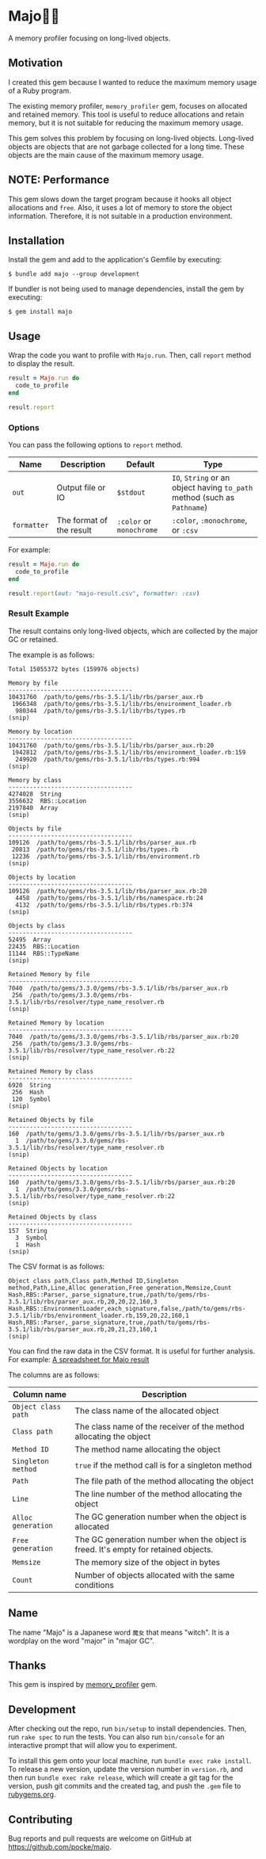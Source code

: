 # Majo🧙‍♀️

A memory profiler focusing on long-lived objects.

## Motivation

I created this gem because I wanted to reduce the maximum memory usage of a Ruby program.

The existing memory profiler, `memory_profiler` gem, focuses on allocated and retained memory. This tool is useful to reduce allocations and retain memory, but it is not suitable for reducing the maximum memory usage.

This gem solves this problem by focusing on long-lived objects. Long-lived objects are objects that are not garbage collected for a long time. These objects are the main cause of the maximum memory usage.

## NOTE: Performance

This gem slows down the target program because it hooks all object allocations and `free`. Also, it uses a lot of memory to store the object information. Therefore, it is not suitable in a production environment.

## Installation

Install the gem and add to the application's Gemfile by executing:

    $ bundle add majo --group development

If bundler is not being used to manage dependencies, install the gem by executing:

    $ gem install majo

## Usage

Wrap the code you want to profile with `Majo.run`.
Then, call `report` method to display the result.

```ruby
result = Majo.run do
  code_to_profile
end

result.report
```

### Options

You can pass the following options to `report` method.

| Name        | Description              | Default                  | Type                                                                     |
| ----------- | ------------------------ | ------------------------ | ------------------------------------------------------------------------ |
| `out`       | Output file or IO        | `$stdout`                | `IO`, `String` or an object having `to_path` method (such as `Pathname`) |
| `formatter` | The format of the result | `:color` or `monochrome` | `:color`, `:monochrome`, or `:csv`                                       |

For example:

```ruby
result = Majo.run do
  code_to_profile
end

result.report(out: "majo-result.csv", formatter: :csv)
```

### Result Example

The result contains only long-lived objects, which are collected by the major GC or retained.

The example is as follows:

```
Total 15055372 bytes (159976 objects)

Memory by file
-----------------------------------
10431760  /path/to/gems/rbs-3.5.1/lib/rbs/parser_aux.rb
 1966348  /path/to/gems/rbs-3.5.1/lib/rbs/environment_loader.rb
  980344  /path/to/gems/rbs-3.5.1/lib/rbs/types.rb
(snip)

Memory by location
-----------------------------------
10431760  /path/to/gems/rbs-3.5.1/lib/rbs/parser_aux.rb:20
 1942812  /path/to/gems/rbs-3.5.1/lib/rbs/environment_loader.rb:159
  249920  /path/to/gems/rbs-3.5.1/lib/rbs/types.rb:994
(snip)

Memory by class
-----------------------------------
4274028  String
3556632  RBS::Location
2197840  Array
(snip)

Objects by file
-----------------------------------
109126  /path/to/gems/rbs-3.5.1/lib/rbs/parser_aux.rb
 20813  /path/to/gems/rbs-3.5.1/lib/rbs/types.rb
 12236  /path/to/gems/rbs-3.5.1/lib/rbs/environment.rb
(snip)

Objects by location
-----------------------------------
109126  /path/to/gems/rbs-3.5.1/lib/rbs/parser_aux.rb:20
  4458  /path/to/gems/rbs-3.5.1/lib/rbs/namespace.rb:24
  4132  /path/to/gems/rbs-3.5.1/lib/rbs/types.rb:374
(snip)

Objects by class
-----------------------------------
52495  Array
22435  RBS::Location
11144  RBS::TypeName
(snip)

Retained Memory by file
-----------------------------------
7040  /path/to/gems/3.3.0/gems/rbs-3.5.1/lib/rbs/parser_aux.rb
 256  /path/to/gems/3.3.0/gems/rbs-3.5.1/lib/rbs/resolver/type_name_resolver.rb
(snip)

Retained Memory by location
-----------------------------------
7040  /path/to/gems/3.3.0/gems/rbs-3.5.1/lib/rbs/parser_aux.rb:20
 256  /path/to/gems/3.3.0/gems/rbs-3.5.1/lib/rbs/resolver/type_name_resolver.rb:22
(snip)

Retained Memory by class
-----------------------------------
6920  String
 256  Hash
 120  Symbol
(snip)

Retained Objects by file
-----------------------------------
160  /path/to/gems/3.3.0/gems/rbs-3.5.1/lib/rbs/parser_aux.rb
  1  /path/to/gems/3.3.0/gems/rbs-3.5.1/lib/rbs/resolver/type_name_resolver.rb
(snip)

Retained Objects by location
-----------------------------------
160  /path/to/gems/3.3.0/gems/rbs-3.5.1/lib/rbs/parser_aux.rb:20
  1  /path/to/gems/3.3.0/gems/rbs-3.5.1/lib/rbs/resolver/type_name_resolver.rb:22
(snip)

Retained Objects by class
-----------------------------------
157  String
  3  Symbol
  1  Hash
(snip)
```

The CSV format is as follows:

```csv
Object class path,Class path,Method ID,Singleton method,Path,Line,Alloc generation,Free generation,Memsize,Count
Hash,RBS::Parser,_parse_signature,true,/path/to/gems/rbs-3.5.1/lib/rbs/parser_aux.rb,20,20,22,160,3
Hash,RBS::EnvironmentLoader,each_signature,false,/path/to/gems/rbs-3.5.1/lib/rbs/environment_loader.rb,159,20,22,160,1
Hash,RBS::Parser,_parse_signature,true,/path/to/gems/rbs-3.5.1/lib/rbs/parser_aux.rb,20,21,23,160,1
(snip)
```

You can find the raw data in the CSV format. It is useful for further analysis. For example: [A spreadsheet for Majo result](https://docs.google.com/spreadsheets/d/1Qe6ZSJ58bNfLbA_eSuL9FJy89taNPt325qAJnLDorOE/edit?gid=533761210#gid=533761210)

The columns are as follows:

| Column name         | Description                                                                         |
| ------------------- | ----------------------------------------------------------------------------------- |
| `Object class path` | The class name of the allocated object                                              |
| `Class path`        | The class name of the receiver of the method allocating the object                  |
| `Method ID`         | The method name allocating the object                                               |
| `Singleton method`  | `true` if the method call is for a singleton method                                 |
| `Path`              | The file path of the method allocating the object                                   |
| `Line`              | The line number of the method allocating the object                                 |
| `Alloc generation`  | The GC generation number when the object is allocated                               |
| `Free generation`   | The GC generation number when the object is freed. It's empty for retained objects. |
| `Memsize`           | The memory size of the object in bytes                                              |
| `Count`             | Number of objects allocated with the same conditions                                |

## Name

The name "Majo" is a Japanese word `魔女` that means "witch". It is a wordplay on the word "major" in "major GC".

## Thanks

This gem is inspired by [memory_profiler](https://github.com/SamSaffron/memory_profiler) gem.

## Development

After checking out the repo, run `bin/setup` to install dependencies. Then, run `rake spec` to run the tests. You can also run `bin/console` for an interactive prompt that will allow you to experiment.

To install this gem onto your local machine, run `bundle exec rake install`. To release a new version, update the version number in `version.rb`, and then run `bundle exec rake release`, which will create a git tag for the version, push git commits and the created tag, and push the `.gem` file to [rubygems.org](https://rubygems.org).

## Contributing

Bug reports and pull requests are welcome on GitHub at https://github.com/pocke/majo.
